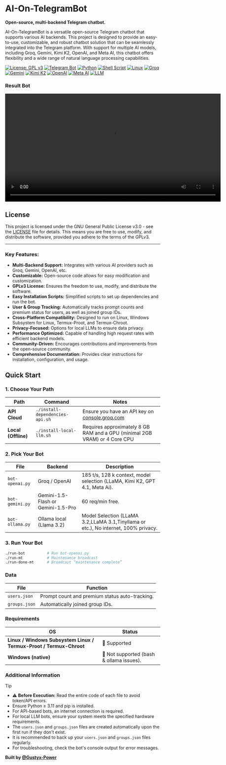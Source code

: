 # AI-On-TelegramBot
**Open-source, multi-backend Telegram chatbot.**

AI-On-TelegramBot is a versatile open-source Telegram chatbot that supports various AI backends. This project is designed to provide an easy-to-use, customizable, and robust chatbot solution that can be seamlessly integrated into the Telegram platform. With support for multiple AI models, including Groq, Gemini, Kimi K2, OpenAI, and Meta AI, this chatbot offers flexibility and a wide range of natural language processing capabilities.

[![License: GPL v3](https://img.shields.io/badge/License-GPLv3-blue.svg)](https://www.gnu.org/licenses/gpl-3.0)
[![Telegram Bot](https://img.shields.io/badge/Telegram-Bot-blue.svg?logo=telegram)](https://telegram.org/)
[![Python](https://img.shields.io/badge/Python-3.11+-blue.svg?logo=python&logoColor=yellow)](https://www.python.org/)
[![Shell Script](https://img.shields.io/badge/Shell%20Script-bash-green.svg?logo=gnu-bash&logoColor=white)](https://www.gnu.org/software/bash/)
[![Linux](https://img.shields.io/badge/Linux-Kernel-yellow.svg?logo=linux&logoColor=black)](https://www.kernel.org/)
[![Groq](https://img.shields.io/badge/Powered%20by-Groq-green.svg)](https://groq.com/)
[![Gemini](https://img.shields.io/badge/Powered%20by-Gemini-blue.svg)](https://deepmind.google/technologies/gemini/)
[![Kimi K2](https://img.shields.io/badge/Powered%20by-Kimi%20K2-orange.svg)](https://www.kimi.ai/)
[![OpenAI](https://img.shields.io/badge/Powered%20by-OpenAI-black.svg)](https://openai.com/)
[![Meta AI](https://img.shields.io/badge/Powered%20by-Meta%20AI-blueviolet.svg)](https://ai.meta.com/)
[![LLM](https://img.shields.io/badge/Technology-LLM-lightgrey.svg)]()

### Result Bot
<video width="700" controls>
  <source src="/root/result.webm" type="video/webm">
</video>

## License
This project is licensed under the GNU General Public License v3.0 - see the [LICENSE](LICENSE) file for details.
This means you are free to use, modify, and distribute the software, provided you adhere to the terms of the GPLv3.

---

### Key Features:
- **Multi-Backend Support:** Integrates with various AI providers such as Groq, Gemini, OpenAI, etc.
- **Customizable:** Open-source code allows for easy modification and customization.
- **GPLv3 License:** Ensures the freedom to use, modify, and distribute the software.
- **Easy Installation Scripts:** Simplified scripts to set up dependencies and run the bot.
- **User & Group Tracking:** Automatically tracks prompt counts and premium status for users, as well as joined group IDs.
- **Cross-Platform Compatibility:** Designed to run on Linux, Windows Subsystem for Linux, Termux-Proot, and Termux-Chroot.
- **Privacy-Focused:** Options for local LLMs to ensure data privacy.
- **Performance Optimized:** Capable of handling high request rates with efficient backend models.
- **Community-Driven:** Encourages contributions and improvements from the open-source community.
- **Comprehensive Documentation:** Provides clear instructions for installation, configuration, and usage.


## Quick Start

### 1. Choose Your Path
| Path | Command | Notes                                                                      |
| --- | --- |----------------------------------------------------------------------------|
| **API Cloud** | `./install-dependencies-api.sh` | Ensure you have an API key on [console.groq.com](https://console.groq.com) |
| **Local (Offline)** | `./install-local-llm.sh` | Requires approximately 8 GB RAM and a GPU (minimal 2GB VRAM) or 4 Core CPU |

### 2. Pick Your Bot
| File            | Backend                            | Description                                                                         |
|-----------------|------------------------------------|-------------------------------------------------------------------------------------|
| `bot-openai.py` | Groq / OpenAI                      | 185 t/s, 128 k context, model selection (LLaMA, Kimi K2, GPT 4.1, Meta Ai).         |
| `bot-gemini.py` | Gemini-1.5-Flash or Gemini-1.5-Pro | 60 req/min free.                                                                    |
| `bot-ollama.py` | Ollama local (Llama 3.2)           | Model Selection (LLaMA 3.2,LLaMA 3.1,Tinyllama or etc.), No internet, 100% privacy. |

### 3. Run Your Bot
```bash
./run-bot          # Run bot-openai.py
./run-mt           # Maintenance broadcast
./run-done-mt      # Broadcast “maintenance complete”
```

### Data
| File          | Function                                         |
| ------------- | ---------------------------------------------- |
| `users.json`  | Prompt count and premium status auto-tracking. |
| `groups.json` | Automatically joined group IDs. |

### Requirements
| OS                                                                 | Status                                   |
|--------------------------------------------------------------------|------------------------------------------|
| **Linux / Windows Subsystem Linux / Termux-Proot / Termux-Chroot** | 🚀 Supported                             |
| **Windows (native)**                                               | 🚫 Not supported (bash & ollama issues). |

### Additional Information
> [!TIP]
> - ⚠️ **Before Execution:** Read the entire code of each file to avoid token/API errors.
> - Ensure Python ≥ 3.11 and pip is installed.
> - For API-based bots, an internet connection is required.
> - For local LLM bots, ensure your system meets the specified hardware requirements.
> - The `users.json` and `groups.json` files are created automatically upon the first run if they don't exist.
> - It is recommended to back up your `users.json` and `groups.json` files regularly.
> - For troubleshooting, check the bot's console output for error messages.

**Built by [@Gustyx-Power](https://github.com/Gustyx-Power)**
